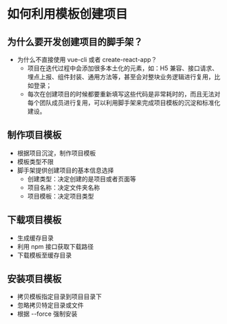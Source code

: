 # 如何利用模板创建项目

## 为什么要开发创建项目的脚手架？

- 为什么不直接使用 vue-cli 或者 create-react-app？
  - 项目在迭代过程中会添加很多本土化的元素，如：H5 兼容、接口请求、埋点上报、组件封装、通用方法等，甚至会对整块业务逻辑进行复用，比如登录；
  - 每次在创建项目的时候都要重新填写这些代码是非常耗时的，而且无法对每个团队成员进行复用，可以利用脚手架来完成项目模板的沉淀和标准化建设。

## 制作项目模板

- 根据项目沉淀，制作项目模板
- 模板类型不限
- 脚手架提供创建项目的基本信息选择
  - 创建类型：决定创建的是项目或者页面等
  - 项目名称：决定文件夹名称
  - 项目模板：决定项目类型

## 下载项目模板

- 生成缓存目录
- 利用 npm 接口获取下载路径
- 下载模板至缓存目录

## 安装项目模板

- 拷贝模板指定目录到项目目录下
- 忽略拷贝特定目录或文件
- 根据 --force 强制安装
